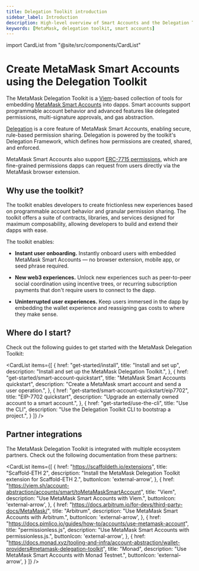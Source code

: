 ```yaml
---
title: Delegation Toolkit introduction
sidebar_label: Introduction
description: High-level overview of Smart Accounts and the Delegation Toolkit.
keywords: [MetaMask, delegation toolkit, smart accounts]
---
```


import CardList from "@site/src/components/CardList"

# Create MetaMask Smart Accounts using the Delegation Toolkit

The MetaMask Delegation Toolkit is a [Viem](https://viem.sh/)-based collection of tools for embedding [MetaMask Smart Accounts](concepts/smart-accounts.md) into dapps.
Smart accounts support programmable account behavior and advanced features like delegated permissions, multi-signature approvals, and gas abstraction.

[Delegation](concepts/delegation/index.md) is a core feature of MetaMask Smart Accounts, enabling secure, rule-based permission sharing.
Delegation is powered by the toolkit's Delegation Framework, which defines how
permissions are created, shared, and enforced.

MetaMask Smart Accounts also support [ERC-7715 permissions](concepts/erc7715.md), which are fine-grained permissions dapps can request from users directly via the MetaMask browser extension.

## Why use the toolkit?

The toolkit enables developers to create frictionless new experiences based on programmable account behavior and granular permission
sharing. The toolkit offers a suite of contracts, libraries, and services designed for
maximum composability, allowing developers to build and extend their dapps with ease.

The toolkit enables:

- **Instant user onboarding.** Instantly onboard users with embedded MetaMask Smart Accounts — no browser extension, mobile
  app, or seed phrase required.

- **New web3 experiences.** Unlock new experiences such as peer-to-peer social
  coordination using incentive trees, or recurring subscription payments that don't require users
  to connect to the dapp.

- **Uninterrupted user experiences.** Keep users immersed in the dapp by embedding the wallet
  experience and reassigning gas costs to where they make sense.

## Where do I start?

Check out the following guides to get started with the MetaMask Delegation Toolkit:

<CardList
items={[
{
href: "get-started/install",
title: "Install and set up",
description: "Install and set up the MetaMask Delegation Toolkit.",
},
{
href: "get-started/smart-account-quickstart",
title: "MetaMask Smart Accounts quickstart",
description: "Create a MetaMask smart account and send a user operation.",
},
{
href: "get-started/smart-account-quickstart/eip7702",
title: "EIP-7702 quickstart",
description: "Upgrade an externally owned account to a smart account.",
},
{
href: "get-started/use-the-cli",
title: "Use the CLI",
description: "Use the Delegation Toolkit CLI to bootstrap a project.",
}
]}
/>

## Partner integrations

The MetaMask Delegation Toolkit is integrated with multiple ecosystem partners.
Check out the following documentation from these partners:

<CardList
items={[
{
href: "https://scaffoldeth.io/extensions",
title: "Scaffold-ETH 2",
description: "Install the MetaMask Delegation Toolkit extension for Scaffold-ETH 2.",
buttonIcon: 'external-arrow',
},
{
href: "https://viem.sh/account-abstraction/accounts/smart/toMetaMaskSmartAccount",
title: "Viem",
description: "Use MetaMask Smart Accounts with Viem.",
buttonIcon: 'external-arrow',
},
{
href: "https://docs.arbitrum.io/for-devs/third-party-docs/MetaMask/",
title: "Arbitrum",
description: "Use MetaMask Smart Accounts with Arbitrum.",
buttonIcon: 'external-arrow',
},
{
href: "https://docs.pimlico.io/guides/how-to/accounts/use-metamask-account",
title: "permissionless.js",
description: "Use MetaMask Smart Accounts with permissionless.js.",
buttonIcon: 'external-arrow',
},
{
href: "https://docs.monad.xyz/tooling-and-infra/account-abstraction/wallet-providers#metamask-delegation-toolkit",
title: "Monad",
description: "Use MetaMask Smart Accounts with Monad Testnet.",
buttonIcon: 'external-arrow',
}
]}
/>
